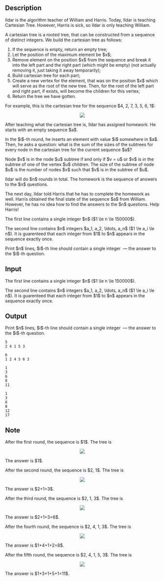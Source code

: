 ## Description

<div><p>Ildar is the algorithm teacher of William and Harris. Today, Ildar is teaching Cartesian Tree. However, Harris is sick, so Ildar is only teaching William.</p><p>A cartesian tree is a rooted tree, that can be constructed from a sequence of distinct integers. We build the cartesian tree as follows:</p><ol><li> If the sequence is empty, return an empty tree;</li><li> Let the position of the <span class="tex-font-style-bf">maximum</span> element be $x$;</li><li> Remove element on the position $x$ from the sequence and break it into the left part and the right part (which might be empty) (not actually removing it, just taking it away temporarily);</li><li> Build cartesian tree for each part;</li><li> Create a new vertex for the element, that was on the position $x$ which will serve as the root of the new tree. Then, for the root of the left part and right part, if exists, will become the children for this vertex;</li><li> Return the tree we have gotten.</li></ol><p>For example, this is the cartesian tree for the sequence $4, 2, 7, 3, 5, 6, 1$:</p><center> <img class="tex-graphics" src="file://vxfZib0r.png" style="max-width: 100.0%;max-height: 100.0%;"> </center><p>After teaching what the cartesian tree is, Ildar has assigned homework. He starts with an empty sequence $a$.</p><p>In the $i$-th round, he inserts an element with value $i$ somewhere in $a$. Then, he asks a question: what is the sum of the sizes of the subtrees for every node in the cartesian tree for the current sequence $a$?</p><p>Node $v$ is in the node $u$ subtree if and only if $v = u$ or $v$ is in the subtree of one of the vertex $u$ children. The size of the subtree of node $u$ is the number of nodes $v$ such that $v$ is in the subtree of $u$.</p><p>Ildar will do $n$ rounds in total. The homework is the sequence of answers to the $n$ questions.</p><p>The next day, Ildar told Harris that he has to complete the homework as well. Harris obtained the final state of the sequence $a$ from William. However, he has no idea how to find the answers to the $n$ questions. Help Harris!</p></div><div class="input-specification"><p>The first line contains a single integer $n$ ($1 \le n \le 150000$).</p><p>The second line contains $n$ integers $a_1, a_2, \ldots, a_n$ ($1 \le a_i \le n$). It is guarenteed that each integer from $1$ to $n$ appears in the sequence exactly once.</p></div><div class="output-specification"><p>Print $n$ lines, $i$-th line should contain a single integer &nbsp;— the answer to the $i$-th question.</p></div>

## Input

<p>The first line contains a single integer $n$ ($1 \le n \le 150000$).</p><p>The second line contains $n$ integers $a_1, a_2, \ldots, a_n$ ($1 \le a_i \le n$). It is guarenteed that each integer from $1$ to $n$ appears in the sequence exactly once.</p>

## Output

<p>Print $n$ lines, $i$-th line should contain a single integer &nbsp;— the answer to the $i$-th question.</p>





```input1
5
2 4 1 5 3
```




```input2
6
1 2 4 5 6 3
```




```output1
1
3
6
8
11
```




```output2
1
3
6
8
12
17
```



## Note

<p>After the first round, the sequence is $1$. The tree is</p><center> <img class="tex-graphics" src="file://anabE9wY.png" style="max-width: 100.0%;max-height: 100.0%;"> </center><p>The answer is $1$.</p><p>After the second round, the sequence is $2, 1$. The tree is</p><center> <img class="tex-graphics" src="file://zbO1sh35.png" style="max-width: 100.0%;max-height: 100.0%;"> </center><p>The answer is $2+1=3$.</p><p>After the third round, the sequence is $2, 1, 3$. The tree is</p><center> <img class="tex-graphics" src="file://xcZgt0Sb.png" style="max-width: 100.0%;max-height: 100.0%;"> </center><p>The answer is $2+1+3=6$.</p><p>After the fourth round, the sequence is $2, 4, 1, 3$. The tree is</p><center> <img class="tex-graphics" src="file://GgQeb8hl.png" style="max-width: 100.0%;max-height: 100.0%;"> </center><p>The answer is $1+4+1+2=8$.</p><p>After the fifth round, the sequence is $2, 4, 1, 5, 3$. The tree is</p><center> <img class="tex-graphics" src="file://NI10galf.png" style="max-width: 100.0%;max-height: 100.0%;"> </center><p>The answer is $1+3+1+5+1=11$.</p>
